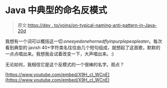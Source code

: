 # Java 中典型的命名反模式

> 原文:[https://dev . to/voins/on-typical-naming-anti-pattern-in-Java-20d](https://dev.to/voins/on-typical-naming-anti-pattern-in-java-2od)

我想有一个词可以概括这一切:*oneeyedonehornedflyinpurplepeopleater*。每次看到典型的 javish 40+字符类名往往由几个短句组成，就想起了这首歌，默默的一点点唱出来。我想我会试着改变一下，大声唱出来。:)

无论如何，我相信它是这个反模式的一个很棒的名字。观点？

[https://www.youtube.com/embed/X9H_cI_WCnE](https://www.youtube.com/embed/X9H_cI_WCnE)